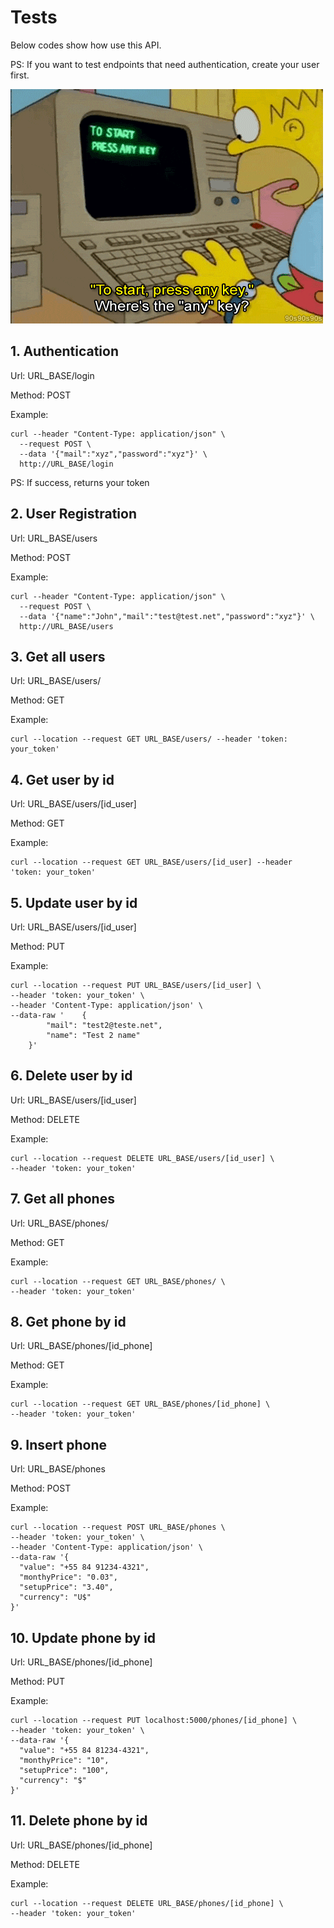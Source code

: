 # Tests

Below codes show how use this API.

PS: If you want to test endpoints that need authentication, create your user first.



![](homer.gif)



## 1. Authentication

Url: URL_BASE/login

Method: POST

Example: 

```
curl --header "Content-Type: application/json" \
  --request POST \
  --data '{"mail":"xyz","password":"xyz"}' \
  http://URL_BASE/login
```

PS: If success, returns your token

## 2. User Registration

Url: URL_BASE/users

Method: POST

Example: 

```
curl --header "Content-Type: application/json" \
  --request POST \
  --data '{"name":"John","mail":"test@test.net","password":"xyz"}' \
  http://URL_BASE/users
```

## 3. Get all users

Url: URL_BASE/users/

Method: GET

Example:

```
curl --location --request GET URL_BASE/users/ --header 'token: your_token'

```

## 4. Get user by id

Url: URL_BASE/users/[id_user]

Method: GET

Example:

```
curl --location --request GET URL_BASE/users/[id_user] --header 'token: your_token'
```

## 5. Update user by id

Url: URL_BASE/users/[id_user]

Method: PUT

Example:

```
curl --location --request PUT URL_BASE/users/[id_user] \
--header 'token: your_token' \
--header 'Content-Type: application/json' \
--data-raw '    {
        "mail": "test2@teste.net",
        "name": "Test 2 name"
    }'
```

## 6. Delete user by id

Url: URL_BASE/users/[id_user]

Method: DELETE

Example:

```
curl --location --request DELETE URL_BASE/users/[id_user] \
--header 'token: your_token' 
```

## 7. Get all phones

Url: URL_BASE/phones/

Method: GET

Example:

```
curl --location --request GET URL_BASE/phones/ \
--header 'token: your_token' 
```

## 8. Get phone by id

Url: URL_BASE/phones/[id_phone]

Method: GET

Example:

```
curl --location --request GET URL_BASE/phones/[id_phone] \
--header 'token: your_token' 
```

## 9. Insert phone

Url: URL_BASE/phones

Method: POST

Example:

```
curl --location --request POST URL_BASE/phones \
--header 'token: your_token' \
--header 'Content-Type: application/json' \
--data-raw '{
  "value": "+55 84 91234-4321",
  "monthyPrice": "0.03",
  "setupPrice": "3.40",
  "currency": "U$"
}'
```

## 10. Update phone by id

Url: URL_BASE/phones/[id_phone]

Method: PUT

Example:

```
curl --location --request PUT localhost:5000/phones/[id_phone] \
--header 'token: your_token' \
--data-raw '{
  "value": "+55 84 81234-4321",
  "monthyPrice": "10",
  "setupPrice": "100",
  "currency": "$"
}'
```

## 11. Delete phone by id

Url: URL_BASE/phones/[id_phone]

Method: DELETE

Example:

```
curl --location --request DELETE URL_BASE/phones/[id_phone] \
--header 'token: your_token'
```

